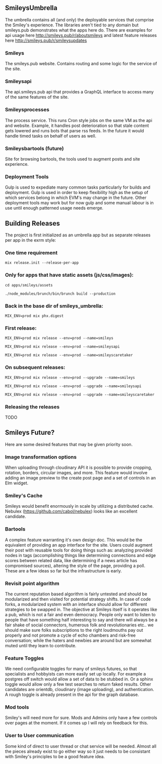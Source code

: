## SmileysUmbrella

The umbrella contains all (and only) the deployable services that comprise the Smiley's experience. The libraries aren't tied to any domain but smileys.pub demonstrates what the apps here do.  There are examples for api usage here http://smileys.pub/r/aboutsmileys and latest feature releases here http://smileys.pub/r/smileysupdates


### Smileys

The smileys.pub website.  Contains routing and some logic for the service of the site.


### Smileysapi

The api.smileys.pub api that provides a GraphQL interface to access many of the same features of the site.


### Smileysprocesses

The process service.  This runs Cron style jobs on the same VM as the api and website. Example, it handles post deterioration so that stale content gets lowered and runs bots that parse rss feeds. In the future it would handle timed tasks on behalf of users as well.


### Smileysbartools (future)

Site for browsing bartools, the tools used to augment posts and site experience.


### Deployment Tools

Gulp is used to expediate many common tasks particularly for builds and deployment.  Gulp is used in order to keep flexibility high as the setup of which services belong in which EVM's may change in the future.  Other deployment tools may work but for now gulp and some manual labour is in use until enough patterned usage needs emerge.


## Building Releases

The project is first initialized as an umbrella app but as separate releases per app in the exrm style:

### One time requirement
```
mix release.init --release-per-app
```

### Only for apps that have static assets (js/css/images):
```
cd apps/smileys/assets
```
```
./node_modules/brunch/bin/brunch build --production
```

### Back in the base dir of smileys_umbrella:
```
MIX_ENV=prod mix phx.digest
```

### First release:
```
MIX_ENV=prod mix release --env=prod --name=smileys
```
```
MIX_ENV=prod mix release --env=prod --name=smileysapi
```
```
MIX_ENV=prod mix release --env=prod --name=smileyscaretaker
```

### On subsequent releases:
```
MIX_ENV=prod mix release --env=prod --upgrade --name=smileys
```
```
MIX_ENV=prod mix release --env=prod --upgrade --name=smileysapi
```
```
MIX_ENV=prod mix release --env=prod --upgrade --name=smileyscaretaker
```


### Releasing the releases

TODO


## Smileys Future?

Here are some desired features that may be given priority soon.

### Image transformation options

When uploading through cloudinary API it is possible to provide cropping, rotation, borders, circular images, and more.  This feature would involve adding an image preview to the create post page and a set of controls in an Elm widget.

### Smiley's Cache

Smileys would benefit enormously in scale by utilizing a distributed cache.  Nebulex (https://github.com/cabol/nebulex) looks like an excellent candidate.

### Bartools

A complex feature warranting it's own design doc.  This would be the equivalent of providing an app interface for the site.  Users could augment their post with reusable tools for doing things such as: analyzing provided nodes in tags (accomplishing things like determining connections and edge scores between related data, like determining if a news article has compromised sources), altering the style of the page, providing a poll.  These are a few ideas so far but the infrastructure is early.

### Revisit point algorithm

The current reputation based algorithm is fairly untested and should be modularized and then visited for potential strategy shifts. In case of code forks, a modularized system with an interface should allow for different strategies to be swapped in.  The objective at Smileys itself is it operates like a pub, which is not a fair and even democracy. People only want to listen to people that have something half interesting to say and there will always be a fair shake of social connectors, humerous folk and revolutionaries etc.. we should make sure folks subscriptions to the right loudmouths pay out properly and not promote a cycle of echo chambers and risk-free conversation; while the haters and newbies are around but are somewhat muted until they learn to contribute.

### Feature Toggles

We need configurable toggles for many of smileys futures, so that specialists and hobbyists can more easily set up locally. For example a postgres off switch would allow a set of data to be stubbed in. Or a sphinx toggle would allow only a few test searches to return faked results. Other candidates are orientdb, cloudinary (image uploading), and authentication. A rough toggle is already present in the api for the graph database.

### Mod tools

Smiley's will need more for sure.  Mods and Admins only have a few controls over pages at the moment. If it comes up I will rely on feedback for this.

### User to User communication

Some kind of direct to user thread or chat service will be needed.  Almost all the pieces already exist to go either way so it just needs to be consistant with Smiley's principles to be a good feature idea.
